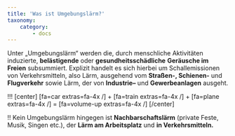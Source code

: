 ```yaml
---
title: 'Was ist Umgebungslärm?'
taxonomy:
    category:
        - docs
---
```


Unter „Umgebungslärm“ werden die, durch menschliche Aktivitäten induzierte, **belästigende** oder **gesundheitsschädliche** **Geräusche im Freien** subsummiert.
Explizit handelt es sich hierbei um Schallemissionen von Verkehrsmitteln, also Lärm, ausgehend vom **Straßen-, Schienen-** und **Flugverkehr** sowie Lärm, der von **Industrie–** und **Gewerbeanlagen** ausgeht.

!!! [center] [fa=car extras=fa-4x /] + [fa=train extras=fa-4x /] + [fa=plane extras=fa-4x /] = [fa=volume-up extras=fa-4x /] [/center]

!! Kein Umgebungslärm hingegen ist **Nachbarschaftslärm** (private Feste, Musik, Singen etc.), der **Lärm am Arbeitsplatz** und **in Verkehrsmitteln.**
